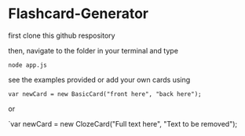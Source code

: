 # Flashcard-Generator

first clone this github respository

then, navigate to the folder in your terminal and type

`node app.js`

see the examples provided or add your own cards using 

`var newCard = new BasicCard("front here", "back here");`

 or
 
`var newCard = new ClozeCard("Full text here", "Text to be removed");
